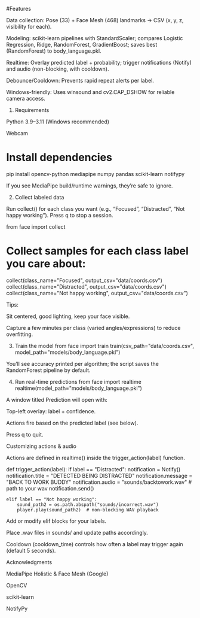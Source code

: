 #Features

Data collection: Pose (33) + Face Mesh (468) landmarks → CSV (x, y, z, visibility for each).

Modeling: scikit-learn pipelines with StandardScaler; compares Logistic Regression, Ridge, RandomForest, GradientBoost; saves best (RandomForest) to body_language.pkl.

Realtime: Overlay predicted label + probability; trigger notifications (Notify) and audio (non-blocking, with cooldown).

Debounce/Cooldown: Prevents rapid repeat alerts per label.

Windows-friendly: Uses winsound and cv2.CAP_DSHOW for reliable camera access.

1) Requirements

Python 3.9–3.11 (Windows recommended)

Webcam

# Install dependencies

pip install opencv-python mediapipe numpy pandas scikit-learn notifypy

If you see MediaPipe build/runtime warnings, they’re safe to ignore.


2) Collect labeled data

Run collect() for each class you want (e.g., “Focused”, “Distracted”, “Not happy working”). Press q to stop a session.

from face import collect

# Collect samples for each class label you care about:
collect(class_name="Focused",     output_csv="data/coords.csv")
collect(class_name="Distracted",  output_csv="data/coords.csv")
collect(class_name="Not happy working", output_csv="data/coords.csv")

Tips:

Sit centered, good lighting, keep your face visible.

Capture a few minutes per class (varied angles/expressions) to reduce overfitting.

3) Train the model
from face import train
train(csv_path="data/coords.csv", model_path="models/body_language.pkl")


You’ll see accuracy printed per algorithm; the script saves the RandomForest pipeline by default.

4) Run real-time predictions
from face import realtime
realtime(model_path="models/body_language.pkl")


A window titled Prediction will open with:

Top-left overlay: label + confidence.

Actions fire based on the predicted label (see below).

Press q to quit.

Customizing actions & audio

Actions are defined in realtime() inside the trigger_action(label) function.

def trigger_action(label):
    if label == "Distracted":
        notification = Notify()
        notification.title = "DETECTED BEING DISTRACTED"
        notification.message = "BACK TO WORK BUDDY"
        notification.audio = "sounds/backtowork.wav"  # path to your wav
        notification.send()

    elif label == "Not happy working":
        sound_path2 = os.path.abspath("sounds/incorrect.wav")
        player.play(sound_path2)  # non-blocking WAV playback


Add or modify elif blocks for your labels.

Place .wav files in sounds/ and update paths accordingly.

Cooldown (cooldown_time) controls how often a label may trigger again (default 5 seconds).




Acknowledgments

MediaPipe Holistic & Face Mesh (Google)

OpenCV

scikit-learn

NotifyPy
